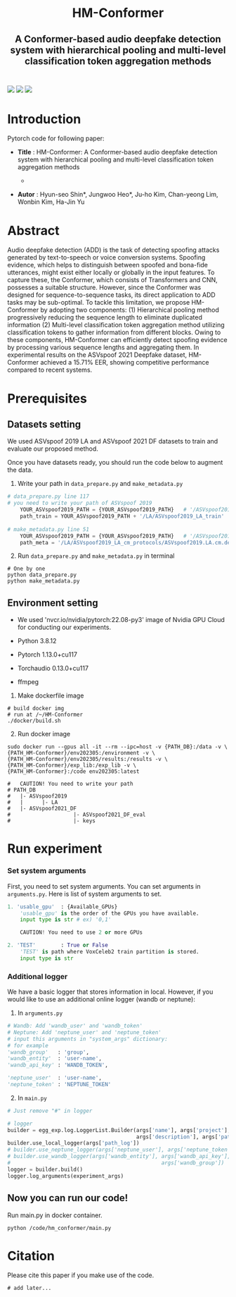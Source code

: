 <h1 align="center">
    <b>HM-Conformer</b>
</h1>

<h2 align="center">
    A Conformer-based audio deepfake detection system with hierarchical pooling and multi-level classification token aggregation methods
</h2>

<h3 align="left">
	<p>
	<br>
	<img src="https://img.shields.io/badge/python-3776AB?style=for-the-badge&logo=Python&logoColor=white"></a>
	<a href="https://docs.nvidia.com/deeplearning/frameworks/pytorch-release-notes/rel-23-08.html#rel-22-08"><img src="https://img.shields.io/badge/22.08-2496ED?style=for-the-badge&logo=Docker&logoColor=white"></a>
	<img src="https://img.shields.io/badge/PyTorch-EE4C2C?style=for-the-badge&logo=PyTorch&logoColor=white"></a>
	</p>
</h3>

# Introduction

Pytorch code for following paper:

* **Title** : HM-Conformer: A Conformer-based audio deepfake detection system with hierarchical pooling and multi-level classification token aggregation methods

  * [Accepted at ICASSP 2024 (change URL later)]: https://arxiv.org/pdf/2309.08208.pdf

* **Autor** :  Hyun-seo Shin\*, Jungwoo Heo\*, Ju-ho Kim, Chan-yeong Lim, Wonbin Kim, Ha-Jin Yu

# Abstract

Audio deepfake detection (ADD) is the task of detecting spoofing attacks generated by text-to-speech or voice conversion systems. Spoofing evidence, which helps to distinguish between spoofed and bona-fide utterances, might exist either locally or globally in the input features. To capture these, the Conformer, which consists of Transformers and CNN, possesses a suitable structure. However, since the Conformer was designed for sequence-to-sequence tasks, its direct application to ADD tasks may be sub-optimal. To tackle this limitation, we propose HM-Conformer by adopting two components: (1) Hierarchical pooling method progressively reducing the sequence length to eliminate duplicated information (2) Multi-level classification token aggregation method utilizing classification tokens to gather information from different blocks. Owing to these components, HM-Conformer can efficiently detect spoofing evidence by processing various sequence lengths and aggregating them. In experimental results on the ASVspoof 2021 Deepfake dataset, HM-Conformer achieved a 15.71% EER, showing competitive performance compared to recent systems.

# Prerequisites

## Datasets setting

We used ASVspoof 2019 LA and ASVspoof 2021 DF datasets to train and evaluate our proposed method. 

Once you have datasets ready, you should run the code below to augment the data.

1. Write your path in `data_prepare.py` and `make_metadata.py`

```python
# data_prepare.py line 117
# you need to write your path of ASVspoof 2019
  	YOUR_ASVspoof2019_PATH = {YOUR_ASVspoof2019_PATH}   # '/ASVspoof2019'
    path_train = YOUR_ASVspoof2019_PATH + '/LA/ASVspoof2019_LA_train'
   
# make_metadata.py line 51
    YOUR_ASVspoof2019_PATH = {YOUR_ASVspoof2019_PATH}   # '/ASVspoof2019'
    path_meta = '/LA/ASVspoof2019_LA_cm_protocols/ASVspoof2019.LA.cm.dev.trl.txt'
```

2. Run  `data_prepare.py` and `make_metadata.py` in terminal

```
# One by one
python data_prepare.py
python make_metadata.py
```

## Environment setting

* We used 'nvcr.io/nvidia/pytorch:22.08-py3' image of Nvidia GPU Cloud for conducting our experiments. 

* Python 3.8.12

* Pytorch 1.13.0+cu117

* Torchaudio 0.13.0+cu117

* ffmpeg



1. Make dockerfile image

```shell
# build docker img
# run at /~/HM-Conformer
./docker/build.sh
```

2. Run docker image

```shell
sudo docker run --gpus all -it --rm --ipc=host -v {PATH_DB}:/data -v \
{PATH_HM-Conformer}/env202305:/environment -v \
{PATH_HM-Conformer}/env202305/results:/results -v \
{PATH_HM-Conformer}/exp_lib:/exp_lib -v \
{PATH_HM-Conformer}:/code env202305:latest

#	CAUTION! You need to write your path
# PATH_DB
#   |- ASVspoof2019
#   |      |- LA
#   |- ASVspoof2021_DF
#					 |- ASVspoof2021_DF_eval
#					 |- keys
```

# Run experiment

### Set system arguments

First, you need to set system arguments. You can set arguments in `arguments.py`. Here is list of system arguments to set.

```python
1. 'usable_gpu'	 : {Available_GPUs}
	'usable_gpu' is the order of the GPUs you have available.
	input type is str # ex) '0,1'

	CAUTION! You need to use 2 or more GPUs

2. 'TEST'        : True or False
	'TEST' is path where VoxCeleb2 train partition is stored.
	input type is str
```

### Additional logger

We have a basic logger that stores information in local. However, if you would like to use an additional online logger (wandb or neptune):

1. In `arguments.py`

```python
# Wandb: Add 'wandb_user' and 'wandb_token'
# Neptune: Add 'neptune_user' and 'neptune_token'
# input this arguments in "system_args" dictionary:
# for example
'wandb_group'   : 'group',
'wandb_entity'  : 'user-name',
'wandb_api_key' : 'WANDB_TOKEN',

'neptune_user'  : 'user-name',
'neptune_token' : 'NEPTUNE_TOKEN'
```

2. In `main.py`

```python
# Just remove "#" in logger

# logger
builder = egg_exp.log.LoggerList.Builder(args['name'], args['project'], args['tags'], 	
                                         args['description'], args['path_scripts'], args)
builder.use_local_logger(args['path_log'])
# builder.use_neptune_logger(args['neptune_user'], args['neptune_token'])
# builder.use_wandb_logger(args['wandb_entity'], args['wandb_api_key'], 
# 												 args['wandb_group'])
logger = builder.build()
logger.log_arguments(experiment_args)
```

## Now you can run our code!

Run main.py in docker container.

```shell
python /code/hm_conformer/main.py
```

# Citation

Please cite this paper if you make use of the code. 

```
# add later...
```